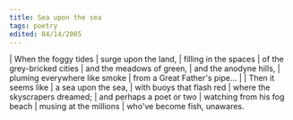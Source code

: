 ```yaml
---
title: Sea upon the sea
tags: poetry
edited: 04/14/2005
---
```


| When the foggy tides
| surge upon the land,
| filling in the spaces
| of the grey-bricked cities
| and the meadows of green,
| and the anodyne hills,
| pluming everywhere like smoke
| from a Great Father's pipe...
|
| Then it seems like
| a sea upon the sea,
| with buoys that flash red
| where the skyscrapers dreamed;
| and perhaps a poet or two
| watching from his fog beach
| musing at the millions
| who've become fish, unawares.
